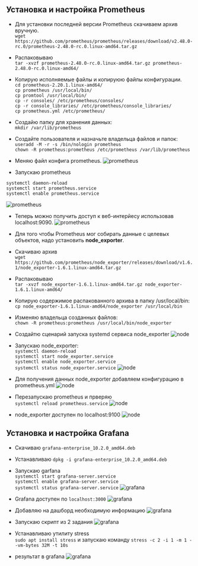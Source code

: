 ## Установка и настройка Prometheus

- Для установки последней версии Prometheus скачиваем архив вручную.<br>
`wget https://github.com/prometheus/prometheus/releases/download/v2.48.0-rc.0/prometheus-2.48.0-rc.0.linux-amd64.tar.gz`

- Распаковываю<br>
`tar -xvzf prometheus-2.48.0-rc.0.linux-amd64.tar.gz prometheus-2.48.0-rc.0.linux-amd64/`

- Копирую исполняемые файлы и копируюю файлы конфигурации.<br>
`cd prometheus-2.20.1.linux-amd64/`<br>
`cp prometheus /usr/local/bin/`<br>
`cp promtool /usr/local/bin/`<br>
`cp -r consoles/ /etc/prometheus/consoles/`<br>
`cp -r console_libraries/ /etc/prometheus/console_libraries/`<br>
`cp prometheus.yml /etc/prometheus/`

- Создайю папку для хранения данных:<br>
`mkdir /var/lib/prometheus`

- Создайте пользователя и назначьте владельца файлов и папок:<br>
`useradd -M -r -s /bin/nologin prometheus`<br>
`chown -R prometheus:prometheus /etc/prometheus /var/lib/prometheus`

- Меняю файл конфига prometheus.
![prometheus](screenshots/3.png)

- Запускаю prometheus

`systemctl daemon-reload`<br>
`systemctl start prometheus.service`<br>
`systemctl enable prometheus.service`<br>

![prometheus](screenshots/2.png)

- Теперь можно получить доступ к веб-интерйесу использовав localhost:9090.
![prometheus](screenshots/4.png)

- Для того чтобы Prometheus мог собирать данные с целевых объектов, надо установить **node_exporter**.

- Скачиваю архив<br> 
`wget https://github.com/prometheus/node_exporter/releases/download/v1.6.1/node_exporter-1.6.1.linux-amd64.tar.gz`

- Распаковываю <br>
`tar -xvzf node_exporter-1.6.1.linux-amd64.tar.gz node_exporter-1.6.1.linux-amd64/`

- Копирую содержимое распакованного архива в папку /usr/local/bin:<br>
`cp node_exporter-1.6.1.linux-amd64/node_exporter /usr/local/bin`
- Изменяю владельца созданных файлов:<br>
`chown -R prometheus:prometheus /usr/local/bin/node_exporter`

- Создайтю сценарий запуска systemd сервиса node_exporter
![node](screenshots/5.png)

- Запускаю node_exporter:<br>
`systemctl daemon-reload`<br>
`systemctl start node_exporter.service`<br>
`systemctl enable node_exporter.service`<br>
`systemctl status node_exporter.service`
![node](screenshots/6.png)

- Для получения данных node_exporter добавляем конфигурацию в prometheus.yml
![node](screenshots/13.png)

- Перезапускаю prometheus и прверяю<br>
`systemctl reload prometheus.service`
![node](screenshots/14.png)
- node_exporter доступен по localhost:9100
![node](screenshots/15.png)

## Установка и настройка Grafana

- Скачиваю `grafana-enterprise_10.2.0_amd64.deb`
- Устанавливаю `dpkg -i grafana-enterprise_10.2.0_amd64.deb`
- Запускаю garfana<br>
`systemctl start grafana-server.service`<br>
`systemctl enable grafana-server.service`<br>
`systemctl status grafana-server.service`
![grafana](screenshots/7.png)

- Grafana доступен по `localhost:3000`
![grafana](screenshots/8.png)

- Добавляю на дашборд необходимую информацию
![grafana](screenshots/10.png)

- Запускаю скрипт из 2 задания
![grafana](screenshots/11.png)

- Устанавливаю утилиту stress<br>
`sudo apt install stress`
и запускаю команду `stress -c 2 -i 1 -m 1 --vm-bytes 32M -t 10s`
- результат в grafana
![grafana](screenshots/12.png)
